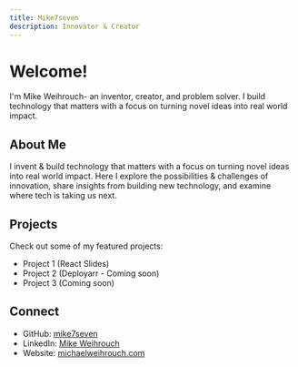 ```yaml
---
title: Mike7seven
description: Innovator & Creator
---
```


# Welcome!

I'm Mike Weihrouch- an inventor, creator, and problem solver. I build technology that matters with a focus on turning novel ideas into real world impact.

## About Me
I invent & build technology that matters with a focus on turning novel ideas into real world impact. Here I explore the possibilities & challenges of innovation, share insights from building new technology, and examine where tech is taking us next.

## Projects
Check out some of my featured projects:

- Project 1 (React Slides)
- Project 2 (Deployarr - Coming soon)
- Project 3 (Coming soon)

## Connect
- GitHub: [mike7seven](https://github.com/mike7seven)
- LinkedIn: [Mike Weihrouch](https://www.linkedin.com/in/mikeweihrouch/)
- Website: [michaelweihrouch.com](https://michaelweihrouch.com/)